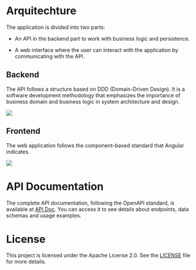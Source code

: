# Arquitechture
The application is divided into two parts:

- An API in the backend part to work with business logic and persistence.

- A web interface where the user can interact with the application by communicating with the API.

## Backend
The API follows a structure based on DDD (Domain-Driven Design). It is a software development methodology that emphasizes the importance of business domain and business logic in system architecture and design.

[![](https://skillicons.dev/icons?i=cs,dotnet,sqlite)](https://skillicons.dev)

## Frontend
The web application follows the component-based standard that Angular indicates.

[![](https://skillicons.dev/icons?i=ts,angular,tailwind)](https://skillicons.dev)

# API Documentation
The complete API documentation, following the OpenAPI standard, is available at [API Doc](https://fm-api.mesacarlos.es/swagger/index.html). You can access it to see details about endpoints, data schemas and usage examples.

# License
This project is licensed under the Apache License 2.0. See the [LICENSE](https://github.com/mesacarlos/frases-miticas/blob/main/LICENSE) file for more details.
